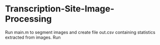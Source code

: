 # Transcription-Site-Image-Processing

Run main.m to segment images and create file out.csv containing statistics extracted from images.  Run
